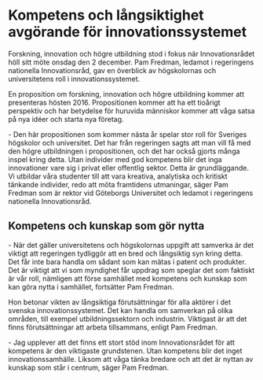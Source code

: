 # Kompetens och långsiktighet avgörande för innovationssystemet

Forskning, innovation och högre utbildning stod i fokus när Innovationsrådet höll sitt möte onsdag den 2 december. Pam Fredman, ledamot i regeringens nationella Innovationsråd, gav en överblick av högskolornas och universitetens roll i innovationssystemet.


En proposition om forskning, innovation och högre utbildning kommer att presenteras hösten 2016\. Propositionen kommer att ha ett tioårigt perspektiv och har betydelse för huruvida människor kommer att våga satsa på nya idéer och starta nya företag.

\- Den här propositionen som kommer nästa år spelar stor roll för Sveriges högskolor och universitet. Det har från regeringen sagts att man vill få med den högre utbildningen i propositionen, och det har också gjorts många inspel kring detta. Utan individer med god kompetens blir det inga innovationer vare sig i privat eller offentlig sektor. Detta är grundläggande. Vi utbildar våra studenter till att vara kreativa, analytiska och kritiskt tänkande individer, redo att möta framtidens utmaningar, säger Pam Fredman som är rektor vid Göteborgs Universitet och ledamot i regeringens nationella Innovationsråd.

## Kompetens och kunskap som gör nytta

\- När det gäller universitetens och högskolornas uppgift att samverka är det viktigt att regeringen tydliggör att en bred och långsiktig syn kring detta. Det får inte bara handla om sådant som kan mätas i patent och produkter. Det är viktigt att vi som myndighet får uppdrag som speglar det som faktiskt är vår roll, nämligen att förse samhället med kompetens och kunskap som kan göra nytta i samhället, fortsätter Pam Fredman.

Hon betonar vikten av långsiktiga förutsättningar för alla aktörer i det svenska innovationssystemet. Det kan handla om samverkan på olika områden, till exempel utbildningssektorn och industrin. Viktigast är att det finns förutsättningar att arbeta tillsammans, enligt Pam Fredman.

\- Jag upplever att det finns ett stort stöd inom Innovationsrådet för att kompetens är den viktigaste grundstenen. Utan kompetens blir det inget innovationssamhälle. Liksom att våga tänka bredare och att det är nyttan av kunskap som står i centrum, säger Pam Fredman.

